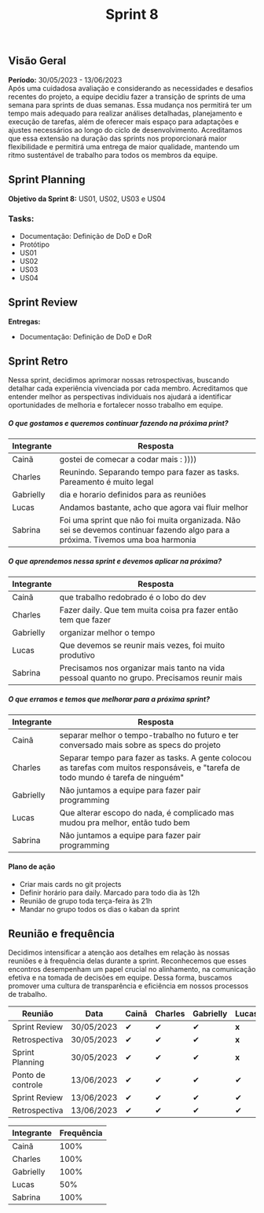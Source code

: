 <h1 align="center"><b>Sprint 8</b></h1>

<br>

## Visão Geral

**Período:** 30/05/2023 - 13/06/2023 <br>
Após uma cuidadosa avaliação e considerando as necessidades e desafios recentes do projeto, a equipe decidiu fazer a transição de sprints de uma semana para sprints de duas semanas. Essa mudança nos permitirá ter um tempo mais adequado para realizar análises detalhadas, planejamento e execução de tarefas, além de oferecer mais espaço para adaptações e ajustes necessários ao longo do ciclo de desenvolvimento. Acreditamos que essa extensão na duração das sprints nos proporcionará maior flexibilidade e permitirá uma entrega de maior qualidade, mantendo um ritmo sustentável de trabalho para todos os membros da equipe.
## Sprint Planning

**Objetivo da Sprint 8:** US01, US02, US03 e US04


### Tasks:

- Documentação: Definição de DoD e DoR
- Protótipo
- US01
- US02
- US03
- US04


## Sprint Review

**Entregas:**
- Documentação: Definição de DoD e DoR

## Sprint Retro
Nessa sprint, decidimos aprimorar nossas retrospectivas, buscando detalhar cada experiência vivenciada por cada membro. Acreditamos que entender melhor as perspectivas individuais nos ajudará a identificar oportunidades de melhoria e fortalecer nosso trabalho em equipe.
##### O que gostamos e queremos continuar fazendo na próxima print?
|**Integrante**|**Resposta**|
|--------------|------------|
| Cainã        | gostei de comecar a codar mais : ))))      |
| Charles      | Reunindo. Separando tempo para fazer as tasks. Pareamento é muito legal         |
| Gabrielly    | dia e horario definidos para as reuniões      |
| Lucas        | Andamos bastante, acho que agora vai fluir melhor         |
| Sabrina      | Foi uma sprint que não foi muita organizada. Não sei se devemos continuar fazendo algo para a próxima. Tivemos uma boa harmonia       |
##### O que aprendemos nessa sprint e devemos aplicar na próxima?
|**Integrante**|**Resposta**|
|--------------|------------|
| Cainã        | que trabalho redobrado é o lobo do dev     |
| Charles      | Fazer daily. Que tem muita coisa pra fazer então tem que fazer         |
| Gabrielly    | organizar melhor o tempo   |
| Lucas        | Que devemos se reunir mais vezes, foi muito produtivo          |
| Sabrina      | Precisamos nos organizar mais tanto na vida pessoal quanto no grupo. Precisamos reunir mais       |
##### O que erramos e temos que melhorar para a próxima sprint?
|**Integrante**|**Resposta**|
|--------------|------------|
| Cainã        | separar melhor o tempo-trabalho no futuro e ter conversado mais sobre as specs do projeto        |
| Charles      | Separar tempo para fazer as tasks. A gente colocou as tarefas com muitos responsáveis, e "tarefa de todo mundo é tarefa de ninguém"        |
| Gabrielly    | Não juntamos a equipe para fazer pair programming         |
| Lucas        | Que alterar escopo do nada, é complicado mas mudou pra melhor, então tudo bem          |
| Sabrina      | Não juntamos a equipe para fazer pair programming       |


#### Plano de ação
- Criar mais cards no git projects
- Definir horário para daily. Marcado para todo dia às 12h 
- Reunião de grupo toda terça-feira às 21h
- Mandar no grupo todos os dias o kaban da sprint

## Reunião e frequência
Decidimos intensificar a atenção aos detalhes em relação às nossas reuniões e à frequência delas durante a sprint. Reconhecemos que esses encontros desempenham um papel crucial no alinhamento, na comunicação efetiva e na tomada de decisões em equipe. Dessa forma, buscamos  promover uma cultura de transparência e eficiência em nossos processos de trabalho.

|  **Reunião**   |  **Data**  |**Cainã**| **Charles** | **Gabrielly** | **Lucas** | **Sabrina** |
|----------------|------------| ------- |-------------|---------------|-----------|-------------|
| Sprint Review  | 30/05/2023 |    ✔    |     ✔      |      ✔        |   **x**   |     ✔      |
| Retrospectiva  | 30/05/2023 |    ✔    |     ✔      |      ✔        |   **x**   |     ✔      |
| Sprint Planning| 30/05/2023 |    ✔    |     ✔      |      ✔        |   **x**   |     ✔      |
|Ponto de controle| 13/06/2023|    ✔    |     ✔      |      ✔        |     ✔     |     ✔      |
| Sprint Review  | 13/06/2023 |    ✔    |     ✔      |      ✔        |     ✔     |     ✔      |
| Retrospectiva  | 13/06/2023 |    ✔    |     ✔      |      ✔        |     ✔     |     ✔      |


|**Integrante**|**Frequência**|
|--------------|--------------|
| Cainã        |  100%        |
| Charles      |  100%        |
| Gabrielly    |  100%        |
| Lucas        |  50%         |
| Sabrina      |  100%        |

